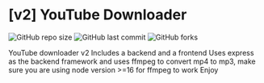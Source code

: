 # [v2] YouTube Downloader
![GitHub repo size](https://img.shields.io/github/repo-size/GabeeCoding/youtube-downloader-v2)
![GitHub last commit](https://img.shields.io/github/last-commit/GabeeCoding/youtube-downloader-v2)
![GitHub forks](https://img.shields.io/github/forks/GabeeCoding/youtube-downloader-v2)

YouTube downloader v2
Includes a backend and a frontend
Uses express as the backend framework and uses ffmpeg to convert mp4 to mp3, make sure you are using node version >=16 for ffmpeg to work
Enjoy
